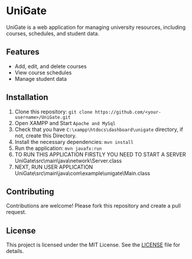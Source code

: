 # UniGate

UniGate is a web application for managing university resources, including courses, schedules, and student data.

## Features

- Add, edit, and delete courses
- View course schedules
- Manage student data

## Installation

1. Clone this repository: `git clone https://github.com/<your-username>/UniGate.git`
2. Open XAMPP and Start `Apache and MySql`
3. Check that you have `C:\xampp\htdocs\dashboard\unigate` directory, if not, create this Directory. 
4. Install the necessary dependencies: `mvn install`
5. Run the application: `mvn javafx:run`
6. TO RUN THIS APPLICATION FIRSTLY YOU NEED TO START A SERVER UniGate\src\main\java\network\Server.class
7. NEXT, RUN USER APPLICATION UniGate\src\main\java\com\example\unigate\Main.class

## Contributing

Contributions are welcome! Please fork this repository and create a pull request.

## License

This project is licensed under the MIT License. See the [LICENSE](LICENSE) file for details.
